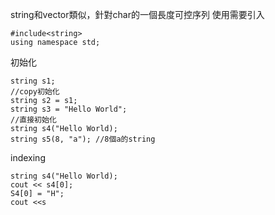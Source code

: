 string和vector類似，針對char的一個長度可控序列
使用需要引入
```
#include<string>
using namespace std;
```

初始化
```
string s1;
//copy初始化
string s2 = s1;
string s3 = "Hello World";
//直接初始化
string s4("Hello World);
string s5(8, "a"); //8個a的string
```

indexing 
```
string s4("Hello World);
cout << s4[0];
S4[0] = "H";
cout <<s

```
